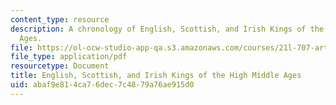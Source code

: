 ```yaml
---
content_type: resource
description: A chronology of English, Scottish, and Irish Kings of the High Middle
  Ages.
file: https://ol-ocw-studio-app-qa.s3.amazonaws.com/courses/21l-707-arthurian-literature-and-celtic-colonization-spring-2005/abaf9e814ca76dec7c4879a76ae915d0_1b_en_sco_iri_ki.pdf
file_type: application/pdf
resourcetype: Document
title: English, Scottish, and Irish Kings of the High Middle Ages
uid: abaf9e81-4ca7-6dec-7c48-79a76ae915d0
---
```

